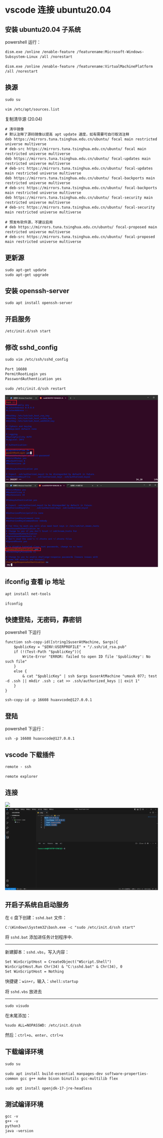 # vscode 连接 ubuntu20.04

## 安装 ubuntu20.04 子系统

powershell 运行：

```shell
dism.exe /online /enable-feature /featurename:Microsoft-Windows-Subsystem-Linux /all /norestart

dism.exe /online /enable-feature /featurename:VirtualMachinePlatform /all /norestart
```


## 换源

```shell
sudo su

vim /etc/apt/sources.list
```

复制清华源 (20.04)

```shell
# 清华镜像
# 默认注释了源码镜像以提高 apt update 速度，如有需要可自行取消注释
deb https://mirrors.tuna.tsinghua.edu.cn/ubuntu/ focal main restricted universe multiverse
# deb-src https://mirrors.tuna.tsinghua.edu.cn/ubuntu/ focal main restricted universe multiverse
deb https://mirrors.tuna.tsinghua.edu.cn/ubuntu/ focal-updates main restricted universe multiverse
# deb-src https://mirrors.tuna.tsinghua.edu.cn/ubuntu/ focal-updates main restricted universe multiverse
deb https://mirrors.tuna.tsinghua.edu.cn/ubuntu/ focal-backports main restricted universe multiverse
# deb-src https://mirrors.tuna.tsinghua.edu.cn/ubuntu/ focal-backports main restricted universe multiverse
deb https://mirrors.tuna.tsinghua.edu.cn/ubuntu/ focal-security main restricted universe multiverse
# deb-src https://mirrors.tuna.tsinghua.edu.cn/ubuntu/ focal-security main restricted universe multiverse

# 预发布软件源，不建议启用
# deb https://mirrors.tuna.tsinghua.edu.cn/ubuntu/ focal-proposed main restricted universe multiverse
# deb-src https://mirrors.tuna.tsinghua.edu.cn/ubuntu/ focal-proposed main restricted universe multiverse
```

## 更新源

```shell
sudo apt-get update
sudo apt-get upgrade
```

## 安装 openssh-server

```shell
sudo apt install openssh-server
```

## 开启服务

```shell
/etc/init.d/ssh start
```

## 修改 sshd_config

```shell
sudo vim /etc/ssh/sshd_config

Port 16608
PermitRootLogin yes
PasswordAuthentication yes

sudo /etc/init.d/ssh restart
```

![](./img/修改.png)
![](./img/修改2.png)

## ifconfig 查看 ip 地址

```shell
apt install net-tools

ifconfig
```

## 快捷登陆，无密码，靠密钥

powershell 下运行

```shell
function ssh-copy-id([string]$userAtMachine, $args){   
    $publicKey = "$ENV:USERPROFILE" + "/.ssh/id_rsa.pub"
    if (!(Test-Path "$publicKey")){
        Write-Error "ERROR: failed to open ID file '$publicKey': No such file"            
    }
    else {
        & cat "$publicKey" | ssh $args $userAtMachine "umask 077; test -d .ssh || mkdir .ssh ; cat >> .ssh/authorized_keys || exit 1"      
    }
}
```

```shell
ssh-copy-id -p 16608 huaxvcode@127.0.0.1
```

## 登陆

powershell 下运行：

```shell
ssh -p 16608 huaxvcode@127.0.0.1
```

## vscode 下载插件

```
remote - ssh

remote explorer
```

## 连接

![](./img/vscode连ubuntu.png)
![](./img/vscode-config.png)

## 开启子系统自启动服务

在 c 盘下创建：`sshd.bat` 文件：

```shell
C:\Windows\System32\bash.exe -c "sudo /etc/init.d/ssh start"
```

将 `sshd.bat` 添加进任务计划程序中.

---

新建脚本：`sshd.vbs`，写入内容：

```shell
Set WinScriptHost = CreateObject("WScript.Shell")
WinScriptHost.Run Chr(34) & "C:\sshd.bat" & Chr(34), 0
Set WinScriptHost = Nothing
```

快捷键：`win+r`，输入：`shell:startup`

将 `sshd.vbs` 放进去

---

```shell
sudo visudo
```

在末尾添加：

```shell
%sudo ALL=NOPASSWD: /etc/init.d/ssh
```

然后：`ctrl+o`、`enter`、`ctrl+x`

## 下载编译环境

```shell
sudo su

sudo apt install build-essential manpages-dev software-properties-common gcc g++ make bison binutils gcc-multilib flex

sudo apt install openjdk-17-jre-headless
```

## 测试编译环境

```shell
gcc -v
g++ -v
python3
java -version
```
